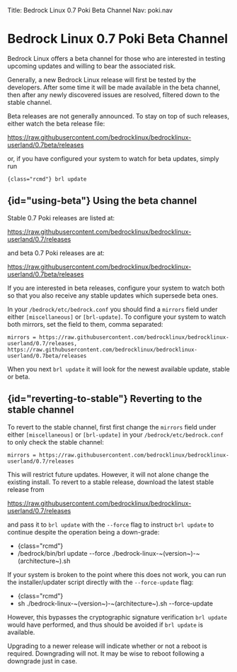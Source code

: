 Title: Bedrock Linux 0.7 Poki Beta Channel
Nav: poki.nav

# Bedrock Linux 0.7 Poki Beta Channel

Bedrock Linux offers a beta channel for those who are interested in testing
upcoming updates and willing to bear the associated risk.

Generally, a new Bedrock Linux release will first be tested by the developers.
After some time it will be made available in the beta channel, then after any
newly discovered issues are resolved, filtered down to the stable channel.

Beta releases are not generally announced.  To stay on top of such releases,
either watch the beta release file:

<https://raw.githubusercontent.com/bedrocklinux/bedrocklinux-userland/0.7beta/releases>

or, if you have configured your system to watch for beta updates, simply run

	{class="rcmd"} brl update

## {id="using-beta"} Using the beta channel

Stable 0.7 Poki releases are listed at:

<https://raw.githubusercontent.com/bedrocklinux/bedrocklinux-userland/0.7/releases>

and beta 0.7 Poki releases are at:

<https://raw.githubusercontent.com/bedrocklinux/bedrocklinux-userland/0.7beta/releases>

If you are interested in beta releases, configure your system to watch both so that you also receive any stable updates which supersede beta ones.

In your `/bedrock/etc/bedrock.conf` you should find a `mirrors` field under either `[miscellaneous]` or `[brl-update]`.  To configure your system to watch both mirrors, set the field to them, comma separated:

`mirrors = https://raw.githubusercontent.com/bedrocklinux/bedrocklinux-userland/0.7/releases, https://raw.githubusercontent.com/bedrocklinux/bedrocklinux-userland/0.7beta/releases`

When you next `brl update` it will look for the newest available update, stable or beta.

## {id="reverting-to-stable"} Reverting to the stable channel

To revert to the stable channel, first first change the `mirrors` field under either `[miscellaneous]` or `[brl-update]` in your `/bedrock/etc/bedrock.conf` to only check the stable channel:

`mirrors = https://raw.githubusercontent.com/bedrocklinux/bedrocklinux-userland/0.7/releases`

This will restrict future updates.  However, it will not alone change the existing install.  To revert to a stable release, download the latest stable release from

<https://raw.githubusercontent.com/bedrocklinux/bedrocklinux-userland/0.7/releases>

and pass it to `brl update` with the `--force` flag to instruct `brl update` to continue despite the operation being a down-grade:

- {class="rcmd"}
- /bedrock/bin/brl update --force ./bedrock-linux-~(version~)-~(architecture~).sh

If your system is broken to the point where this does not work, you can run the installer/updater script directly with the `--force-update` flag:

- {class="rcmd"}
- sh ./bedrock-linux-~(version~)-~(architecture~).sh --force-update

However, this bypasses the cryptographic signature verification `brl update` would have performed, and thus should be avoided if `brl update` is available.

Upgrading to a newer release will indicate whether or not a reboot is required.  Downgrading will not.  It may be wise to reboot following a downgrade just in case.
